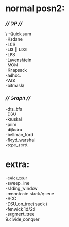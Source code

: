 #
# **normal posn2:**
###   _// DP //_
\    -Quick sum\
    -Kadane\
    -LCS\
    -LIS || LDS\
    -LPS\
    -Lavenshtein\
    -MCM\
    -Knapsack\
    -adhoc.\
    -WIS\
    -bitmask\
###   _// Graph //_
  -dfs_bfs\
  -DSU\
  -kruskal\
  -prim\
  -dijkstra\
  -bellman_ford\
  -floyd_warshall\
  -topo_sort\
#
# **extra:**
  -euler_tour\
  -sweep_line\
  -sliding_window\
  -monotonic stack/queue\
  -SCC\
  -DSU_on_tree( sack )\
  -fenwick 1d/2d\
  -segment_tree\
  9.divide_conquer

